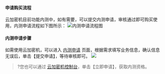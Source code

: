 #### 申请购买流程
云加密机目前功能内测中，如有需要，可以提交内测申请，审核通过即可购买使用，内测申请流程如下图所示：
![内测申请流程图](https://main.qcloudimg.com/raw/a322e4e6b1a91e71b9044b55be42007b.png)
#### 内测申请步骤
如需使用云加密机，可以进入 [内测申请](https://cloud.tencent.com/act/apply/cloudhsm) 页面，根据需求填写业务信息，确认信息无误后，单击【提交申请】，等待审核即可。
![](https://main.qcloudimg.com/raw/ad443a6a1da2154412017917c4d3d132.png)


>?您也可以通过 [云加密机控制台](https://console.cloud.tencent.com/hsm)，单击【立即申请】，获取内测资格。

